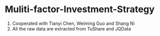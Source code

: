 # Muliti-factor-Investment-Strategy
1. Cooperated with Tianyi Chen, Weiming Guo and Shang Ni
2. All the raw data are extracted from TuShare and JQData
